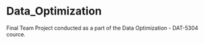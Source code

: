 # Data_Optimization
Final Team Project conducted as a part of the Data Optimization - DAT-5304 cource. 
